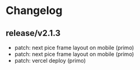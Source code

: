 # Changelog

## release/v2.1.3
* patch: next pice frame layout on mobile (primo)
* patch: next pice frame layout on mobile (primo)
* patch: vercel deploy (primo)
